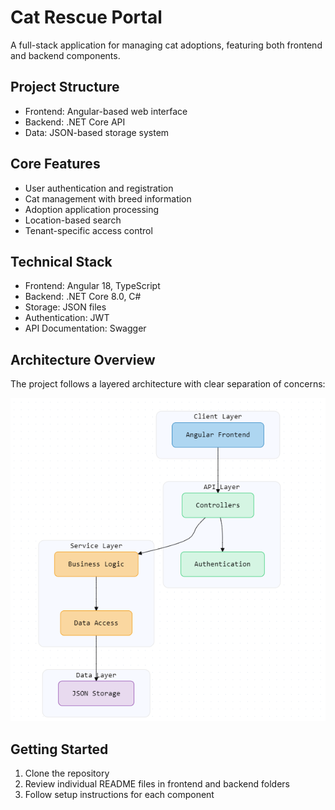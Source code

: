 # Cat Rescue Portal

A full-stack application for managing cat adoptions, featuring both frontend and backend components.

## Project Structure

- Frontend: Angular-based web interface
- Backend: .NET Core API
- Data: JSON-based storage system

## Core Features

- User authentication and registration
- Cat management with breed information
- Adoption application processing
- Location-based search
- Tenant-specific access control

## Technical Stack

- Frontend: Angular 18, TypeScript
- Backend: .NET Core 8.0, C#
- Storage: JSON files
- Authentication: JWT
- API Documentation: Swagger

## Architecture Overview
The project follows a layered architecture with clear separation of concerns:

![alt text](ArchitectureOverview.png)

## Getting Started

1. Clone the repository
2. Review individual README files in frontend and backend folders
3. Follow setup instructions for each component
